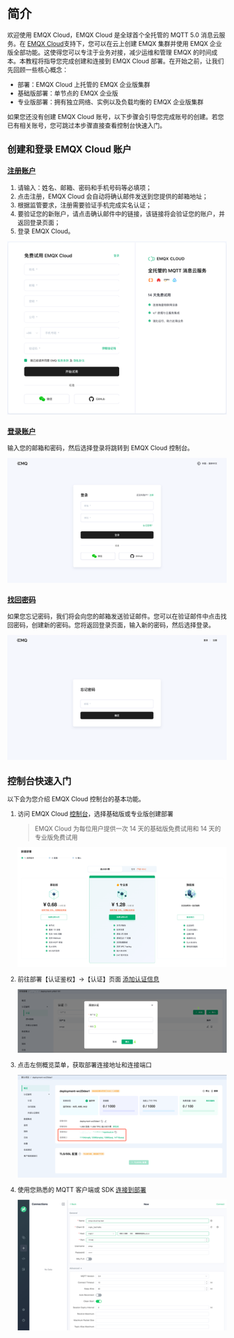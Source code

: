 # 简介

欢迎使用 EMQX Cloud，EMQX Cloud 是全球首个全托管的 MQTT 5.0 消息云服务。在 [EMQX Cloud](https://www.emqx.com/zh/cloud)支持下，您可以在云上创建 EMQX 集群并使用 EMQX 企业版全部功能。这使得您可以专注于业务对接，减少运维和管理 EMQX 的时间成本。本教程将指导您完成创建和连接到 EMQX Cloud 部署。在开始之前，让我们先回顾一些核心概念：

- 部署：EMQX Cloud 上托管的 EMQX 企业版集群
- 基础版部署：单节点的 EMQX 企业版
- 专业版部署：拥有独立网络、实例以及负载均衡的 EMQX 企业版集群

如果您还没有创建 EMQX Cloud 账号，以下步骤会引导您完成账号的创建。若您已有相关账号，您可跳过本步骤直接查看控制台快速入门。

## 创建和登录 EMQX Cloud 账户

### [注册账户](https://accounts-zh.emqx.com/signup?continue=https://www.emqx.com/cn/cloud)

1. 请输入：姓名、邮箱、密码和手机号码等必填项；
2. 点击注册，EMQX Cloud 会自动将确认邮件发送到您提供的邮箱地址；
3. 根据监管要求，注册需要验证手机完成实名认证；
4. 要验证您的新账户，请点击确认邮件中的链接，该链接将会验证您的账户，并返回登录页面；
5. 登录 EMQX Cloud。

![login](./_assets/signup.png)

### [登录账户](https://www.emqx.com/zh/signin?continue=https://www.emqx.com/cn/cloud)

输入您的邮箱和密码，然后选择登录将跳转到 EMQX Cloud 控制台。

![login](./_assets/login.png)

### [找回密码](https://www.emqx.com/zh/forgot-password?continue=https://www.emqx.com/cn/cloud)

如果您忘记密码，我们将会向您的邮箱发送验证邮件。您可以在验证邮件中点击找回密码，创建新的密码。您将返回登录页面，输入新的密码，然后选择登录。

![login](./_assets/forgot_password.png)

## 控制台快速入门

以下会为您介绍 EMQX Cloud 控制台的基本功能。

1. 访问 EMQX Cloud [控制台](https://cloud.emqx.com/console/)，选择基础版或专业版创建部署

   > EMQX Cloud 为每位用户提供一次 14 天的基础版免费试用和 14 天的专业版免费试用

   ![add_users](./_assets/create_free_trial.png)

2. 前往部署【认证鉴权】->【认证】页面 [添加认证信息](../deployments/auth.md)

   ![add_users](./_assets/auth.png)

3. 点击左侧概览菜单，获取部署连接地址和连接端口

   ![add_users](./_assets/overview.png)

4. 使用您熟悉的 MQTT 客户端或 SDK [连接到部署](../connect_to_deployments/overview.md)

   ![add_users](./_assets/mqttx_mqtt.png)
